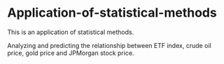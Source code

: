 # Application-of-statistical-methods

This is an application of statistical methods.

Analyzing and predicting the relationship between ETF index, crude oil price, gold price and JPMorgan stock price.
